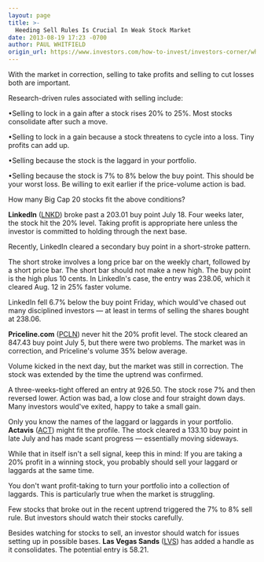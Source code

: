 ```yaml
---
layout: page
title: >-
  Heeding Sell Rules Is Crucial In Weak Stock Market
date: 2013-08-19 17:23 -0700
author: PAUL WHITFIELD
origin_url: https://www.investors.com/how-to-invest/investors-corner/when-to-sell-a-stock-2/
---
```


With the market in correction, selling to take profits and selling to cut losses both are important.

Research-driven rules associated with selling include:

•Selling to lock in a gain after a stock rises 20% to 25%. Most stocks consolidate after such a move.

•Selling to lock in a gain because a stock threatens to cycle into a loss. Tiny profits can add up.

•Selling because the stock is the laggard in your portfolio.

•Selling because the stock is 7% to 8% below the buy point. This should be your worst loss. Be willing to exit earlier if the price-volume action is bad.

How many Big Cap 20 stocks fit the above conditions?

**LinkedIn** ([LNKD](https://research.investors.com/quote.aspx?symbol=LNKD)) broke past a 203.01 buy point July 18. Four weeks later, the stock hit the 20% level. Taking profit is appropriate here unless the investor is committed to holding through the next base.

Recently, LinkedIn cleared a secondary buy point in a short-stroke pattern.

The short stroke involves a long price bar on the weekly chart, followed by a short price bar. The short bar should not make a new high. The buy point is the high plus 10 cents. In LinkedIn's case, the entry was 238.06, which it cleared Aug. 12 in 25% faster volume.

LinkedIn fell 6.7% below the buy point Friday, which would've chased out many disciplined investors — at least in terms of selling the shares bought at 238.06.

**Priceline.com** ([PCLN](https://research.investors.com/quote.aspx?symbol=PCLN)) never hit the 20% profit level. The stock cleared an 847.43 buy point July 5, but there were two problems. The market was in correction, and Priceline's volume 35% below average.

Volume kicked in the next day, but the market was still in correction. The stock was extended by the time the uptrend was confirmed.

A three-weeks-tight offered an entry at 926.50. The stock rose 7% and then reversed lower. Action was bad, a low close and four straight down days. Many investors would've exited, happy to take a small gain.

Only you know the names of the laggard or laggards in your portfolio. **Actavis** ([ACT](https://research.investors.com/quote.aspx?symbol=ACT)) might fit the profile. The stock cleared a 133.10 buy point in late July and has made scant progress — essentially moving sideways.

While that in itself isn't a sell signal, keep this in mind: If you are taking a 20% profit in a winning stock, you probably should sell your laggard or laggards at the same time.

You don't want profit-taking to turn your portfolio into a collection of laggards. This is particularly true when the market is struggling.

Few stocks that broke out in the recent uptrend triggered the 7% to 8% sell rule. But investors should watch their stocks carefully.

Besides watching for stocks to sell, an investor should watch for issues setting up in possible bases. **Las Vegas Sands** ([LVS](https://research.investors.com/quote.aspx?symbol=LVS)) has added a handle as it consolidates. The potential entry is 58.21.
